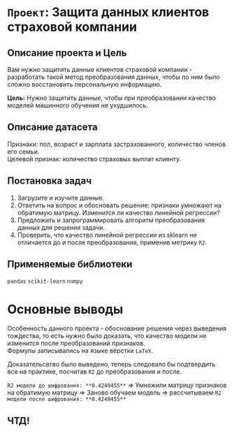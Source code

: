 # `Проект`: Защита данных клиентов страховой компании

## Описание проекта и Цель
Вам нужно защитить данные клиентов страховой компании - разработать такой метод преобразования данных, чтобы по ним было сложно восстановить персональную информацию.

**Цель:** Нужно защитить данные, чтобы при преобразовании качество моделей машинного обучения не ухудшилось.

## Описание датасета
Признаки: пол, возраст и зарплата застрахованного, количество членов его семьи.  
Целевой признак: количество страховых выплат клиенту.
## Постановка задач
1. Загрузите и изучите данные.
1. Ответить на вопрос и обосновать решение: признаки умножают на обратимую матрицу. Изменится ли качество линейной регрессии? 
3. Предложить и запрограммировать алгоритм преобразования данных для решения задачи. 
4. Проверить, что качество линейной регрессии из sklearn не отличается до и после преобразования, применив метрику `R2`.

## Применяемые библиотеки
`pandas` `scikit-learn` `numpy`
# Основные выводы
Особенность данного проекта - обоснование решения через выведения тождества, то есть нужно было доказать, что качество модели не изменится после преобразований признаков.  
Формулы записывались на языке вёрстки `LaTeX`.

Доказательсвтво было выведено, теперь следовало бы подтвердить все на практике, посчитав `R2` до преобразования и после. 

`R2 модели до шифрования: **0.4249455**` => Умножили матрицу признаков на обратимую матрицу => Заново обучаем модель => рассчитываем `R2 модели после шифрования: **0.4249455**`
## ЧТД!
